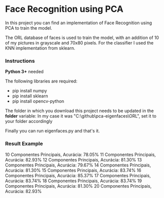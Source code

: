 # Face Recognition using PCA

In this project you can find an implementation of Face Recognition using PCA to train the model.

The ORL database of faces is used to train the model, with an addition of 10 of my pictures in grayscale and 70x80 pixels.
For the classifier I used the KNN implementation from sklearn.

### Instructions
**Python 3+** needed

The following libraries are required:
* pip install numpy
* pip install sklearn
* pip install opencv-python

The folder in which you download this project needs to be updated in the **folder** variable:
In my case it was "C:\\github\\pca-eigenfaces\\ORL", set it to your folder accordingly

Finally you can run eigenfaces.py and that's it.

### Result Example
10 Componentes Principais, Acurácia: 78.05%
11 Componentes Principais, Acurácia: 82.93%
12 Componentes Principais, Acurácia: 81.30%
13 Componentes Principais, Acurácia: 79.67%
14 Componentes Principais, Acurácia: 81.30%
15 Componentes Principais, Acurácia: 83.74%
16 Componentes Principais, Acurácia: 85.37%
17 Componentes Principais, Acurácia: 83.74%
18 Componentes Principais, Acurácia: 83.74%
19 Componentes Principais, Acurácia: 81.30%
20 Componentes Principais, Acurácia: 82.93%
